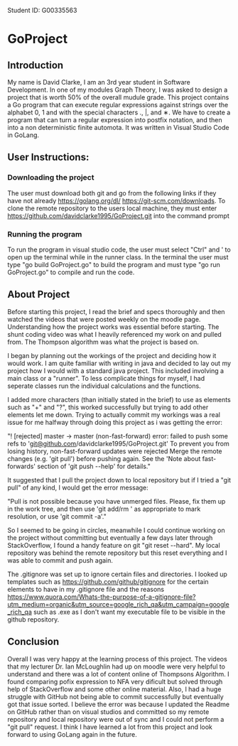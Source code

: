 Student ID: G00335563

# GoProject

## Introduction

My name is David Clarke, I am an 3rd year student in Software Development. In one of my modules Graph Theory, I was asked to design a project that is worth 50% of the overall mudule grade. This project contains a Go program that can execute regular expressions against strings over the alphabet 0, 1 and with the special characters ., |, and ∗. We have to create a program that can turn a regular expression into postfix notation, and then into a non deterministic finite automota. It was written in Visual Studio Code in GoLang. 

## User Instructions:

### Downloading the project

The user must download both git and go from the following links if they have not already  https://golang.org/dl/ https://git-scm.com/downloads.
To clone the remote repository to the users local machine, they must enter https://github.com/davidclarke1995/GoProject.git into the command prompt

### Running the program

To run the program in visual studio code, the user must select "Ctrl" and ' to open up the terminal while in the runner class. In the terminal the user must type "go build GoProject.go" to build the program and must type "go run GoProject.go" to compile and run the code.

## About Project

Before starting this project, I read the brief and specs thoroughly and then watched the videos that were posted weekly on the moodle page. Understanding how the project works was essential before starting. The shunt coding video was what I heavily referenced my work on and pulled from. The Thompson algorithm was what the project is based on. 

I began by planning out the workings of the project and deciding how it would work. I am quite familiar with writing in java and decided to lay out my project how I would with a standard java project. This included involving a main class or a "runner". To less complicate things for myself, I had seperate classes run the individual calculations and the functions.

I added more characters (than initially stated in the brief) to use as elements such as "+" and "?", this worked successfully but trying to add other elements let me down. Trying to actually commit my workings was a real issue for me halfway through doing this project as i was getting the error:

"! [rejected] master -> master (non-fast-forward) error: failed to push some refs to 'git@github.com/davidclarke1995/GoProject.git' To prevent you from losing history, non-fast-forward updates were rejected Merge the remote changes (e.g. 'git pull') before pushing again. See the 'Note about fast-forwards' section of 'git push --help' for details."

It suggested that I pull the project down to local repository but if I tried a "git pull" of any kind, I would get the error message:

"Pull is not possible because you have unmerged files. Please, fix them up in the work tree, and then use 'git add/rm ' as appropriate to mark resolution, or use 'git commit -a'."

So I seemed to be going in circles, meanwhile I could continue working on the project without committing but eventually a few days later through StackOverflow, I found a handy feature on git "git reset --hard". My local repository was behind the remote repository but this reset everything and I was able to commit and push again. 

The .gitignore was set up to ignore certain files and directories. I looked up templates such as https://github.com/github/gitignore for the certain elements to have in my .gitignore file and the reasons https://www.quora.com/Whats-the-purpose-of-a-gitignore-file?utm_medium=organic&utm_source=google_rich_qa&utm_campaign=google_rich_qa such as .exe as I don't want my executable file to be visible in the github repository.

## Conclusion

Overall I was very happy at the learning process of this project. The videos that my lecturer Dr. Ian McLoughlin had up on moodle were very helpful to understand and there was a lot of content online of Thompsons Algorithm. I found comparing pofix expression to NFA very dificult but solved through help of StackOverflow and some other online material. Also, I had a huge struggle with GitHub not being able to commit successfully but eventually got that issue sorted. I believe the error was because I updated the Readme on GitHub rather than on visual studios and committed so my remote repository and local repository were out of sync and I could not perform a "git pull" request. I think I have learned a lot from this project and look forward to using GoLang again in the future. 

